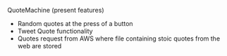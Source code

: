 QuoteMachine (present features)
  - Random quotes at the press of a button 
  - Tweet Quote functionality 
  - Quotes request from AWS where file containing stoic quotes from the web are stored
